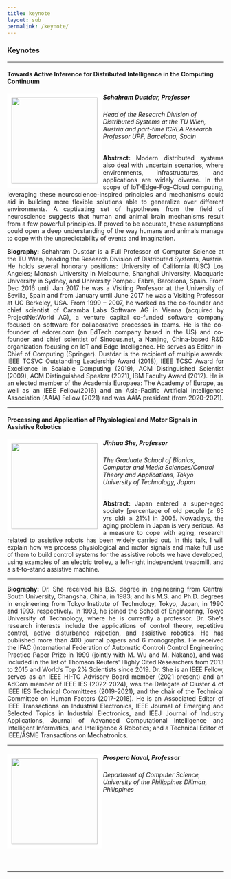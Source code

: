 ```yaml
---
title: keynote
layout: sub
permalink: /keynote/
---
```




<h3>Keynotes</h3>
<hr/>

<h4>Towards Active Inference for Distributed Intelligence in the Computing Continuum</h4>
<img src="/2024/assets/images/keynote_speaker/schahram_dustdar.jpg" align="left" style="border:10px solid white" width="200">
<h5><b>Schahram Dustdar, Professor</b></h5>
<h6>
Head of the Research Division of Distributed Systems at the TU Wien, Austria and part-time ICREA Research Professor UPF, Barcelona, Spain
</h6>
<p style="text-align: justify;">
<b>Abstract: </b> Modern distributed systems also deal with uncertain scenarios, where environments, infrastructures, and applications are widely diverse. In the scope of IoT-Edge-Fog-Cloud computing, leveraging these neuroscience-inspired principles and mechanisms could aid in building more flexible solutions able to generalize over different environments. A captivating set of hypotheses from the field of neuroscience suggests that human and animal brain mechanisms result from a few powerful principles. If proved to be accurate, these assumptions could open a deep understanding of the way humans and animals manage to cope with the unpredictability of events and imagination.
</p>
<p style="text-align: justify;">
<b>Biography: </b> Schahram Dustdar is a Full Professor of Computer Science at the TU Wien, heading the Research Division of Distributed Systems, Austria. He holds several honorary positions: University of California (USC) Los Angeles; Monash University in Melbourne, Shanghai University, Macquarie University in Sydney, and University Pompeu Fabra, Barcelona, Spain. From Dec 2016 until Jan 2017 he was a Visiting Professor at the University of Sevilla, Spain and from January until June 2017 he was a Visiting Professor at UC Berkeley, USA. From 1999 – 2007, he worked as the co-founder and chief scientist of Caramba Labs Software AG in Vienna (acquired by ProjectNetWorld AG), a venture capital co-funded software company focused on software for collaborative processes in teams. He is the co-founder of edorer.com (an EdTech company based in the US) and co-founder and chief scientist of Sinoaus.net, a Nanjing, China-based R&D organization focusing on IoT and Edge Intelligence. He serves as Editor-in-Chief of Computing (Springer). Dustdar is the recipient of multiple awards: IEEE TCSVC Outstanding Leadership Award (2018), IEEE TCSC Award for Excellence in Scalable Computing (2019), ACM Distinguished Scientist (2009), ACM Distinguished Speaker (2021), IBM Faculty Award (2012). He is an elected member of the Academia Europaea: The Academy of Europe, as well as an IEEE Fellow(2016) and an Asia-Pacific Artificial Intelligence Association (AAIA) Fellow (2021) and was AAIA president (from 2020-2021).
</p>
<hr/>

<h4>Processing and Application of Physiological and Motor Signals in Assistive Robotics</h4>
<img src="/2024/assets/images/keynote_speaker/jinhua_she.jpg" align="left" style="border:10px solid white" width="200">
<h5><b>Jinhua She, Professor</b></h5>
<h6>
The Graduate School of Bionics, Computer and Media Sciences/Control Theory and Applications, Tokyo University of Technology, Japan
</h6>
<p style="text-align: justify;">
<b>Abstract: </b> Japan entered a super-aged society [percentage of old people (≥ 65 yrs old) ≥ 21%] in 2005. Nowadays, the aging problem in Japan is very serious. As a measure to cope with aging, research related to assistive robots has been widely carried out. In this talk, I will explain how we process physiological and motor signals and make full use of them to build control systems for the assistive robots we have developed, using examples of an electric trolley, a left-right independent treadmill, and a sit-to-stand assistive machine.
</p>
<hr/>
<p style="text-align: justify;">
<b>Biography: </b> Dr. She received his B.S. degree in engineering from Central South University, Changsha, China, in 1983; and his M.S. and Ph.D. degrees in engineering from Tokyo Institute of Technology, Tokyo, Japan, in 1990 and 1993, respectively. In 1993, he joined the School of Engineering, Tokyo University of Technology, where he is currently a professor. Dr. She's research interests include the applications of control theory, repetitive control, active disturbance rejection, and assistive robotics. He has published more than 400 journal papers and 6 monographs. He received the IFAC (International Federation of Automatic Control) Control Engineering Practice Paper Prize in 1999 (jointly with M. Wu and M. Nakano), and was included in the list of Thomson Reuters' Highly Cited Researchers from 2013 to 2015 and World’s Top 2% Scientists since 2019. Dr. She is an IEEE Fellow, serves as an IEEE HI-TC Advisory Board member (2021-present) and an AdCom member of IEEE IES (2022-2024), was the Delegate of Cluster 4 of IEEE IES Technical Committees (2019-2021), and the chair of the Technical Committee on Human Factors (2017-2018). He is an Associated Editor of IEEE Transactions on Industrial Electronics, IEEE Journal of Emerging and Selected Topics in Industrial Electronics, and IEEJ Journal of Industry Applications, Journal of Advanced Computational Intelligence and Intelligent Informatics, and Intelligence & Robotics; and a Technical Editor of IEEE/ASME Transactions on Mechatronics.
</p>
<hr/>

<h4></h4>
<img src="/2024/assets/images/keynote_speaker/prospero_naval.jpg" align="left" style="border:10px solid white" width="200">
<h5><b>Prospero Naval, Professor</b></h5>
<h6>
Department of Computer Science, University of the Philippines Diliman, Philippines
</h6>
<p>
</p>
<br/>
<br/>
<br/>
<br/>
<br/>
<br/>
<br/>
<br/>
<hr/>

